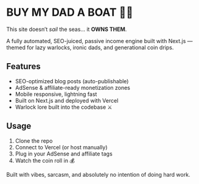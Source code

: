 # BUY MY DAD A BOAT 🚤💸

This site doesn’t *sail* the seas... it **OWNS THEM**.

A fully automated, SEO-juiced, passive income engine built with Next.js — themed for lazy warlocks, ironic dads, and generational coin drips.

## Features
- SEO-optimized blog posts (auto-publishable)
- AdSense & affiliate-ready monetization zones
- Mobile responsive, lightning fast
- Built on Next.js and deployed with Vercel
- Warlock lore built into the codebase ⚔️

## Usage
1. Clone the repo
2. Connect to Vercel (or host manually)
3. Plug in your AdSense and affiliate tags
4. Watch the coin roll in 💰

Built with vibes, sarcasm, and absolutely no intention of doing hard work.
